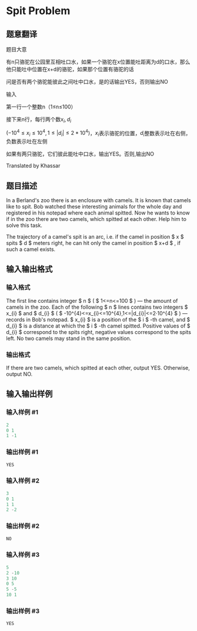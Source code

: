 # Spit Problem

## 题意翻译

题目大意

有n只骆驼在公园里互相吐口水，如果一个骆驼在x位置能吐距离为d的口水，那么他只能吐中位置在x+d的骆驼，如果那个位置有骆驼的话

问是否有两个骆驼能彼此之间吐中口水，是的话输出YES，否则输出NO

输入

第一行一个整数n（1≤n≤100）

接下来n行，每行两个数$x_i,d_i$

$(-10^4\leq x_i\leq10^4,1\leq |d_i| \leq2*10^4)$，$x_i$表示骆驼的位置，$d_i$整数表示吐在右侧，负数表示吐在左侧

如果有两只骆驼，它们彼此能吐中口水，输出YES。否则,输出NO

Translated by Khassar

## 题目描述

In a Berland's zoo there is an enclosure with camels. It is known that camels like to spit. Bob watched these interesting animals for the whole day and registered in his notepad where each animal spitted. Now he wants to know if in the zoo there are two camels, which spitted at each other. Help him to solve this task.

The trajectory of a camel's spit is an arc, i.e. if the camel in position $ x $ spits $ d $ meters right, he can hit only the camel in position $ x+d $ , if such a camel exists.

## 输入输出格式

### 输入格式

The first line contains integer $ n $ ( $ 1<=n<=100 $ ) — the amount of camels in the zoo. Each of the following $ n $ lines contains two integers $ x_{i} $ and $ d_{i} $ ( $ -10^{4}<=x_{i}<=10^{4},1<=|d_{i}|<=2·10^{4} $ ) — records in Bob's notepad. $ x_{i} $ is a position of the $ i $ -th camel, and $ d_{i} $ is a distance at which the $ i $ -th camel spitted. Positive values of $ d_{i} $ correspond to the spits right, negative values correspond to the spits left. No two camels may stand in the same position.

### 输出格式

If there are two camels, which spitted at each other, output YES. Otherwise, output NO.

## 输入输出样例

### 输入样例 #1

```cpp
2
0 1
1 -1

```
### 输出样例 #1

```cpp
YES

```
### 输入样例 #2

```cpp
3
0 1
1 1
2 -2

```
### 输出样例 #2

```cpp
NO

```
### 输入样例 #3

```cpp
5
2 -10
3 10
0 5
5 -5
10 1

```
### 输出样例 #3

```cpp
YES

```
